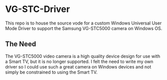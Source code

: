 # VG-STC-Driver
This repo is to house the source vode for a custom Windows Universal User Mode Driver to support the Samsung VG-STC5000 camera on Windows OS.

## The Need
The VG-STC5000 video camera is a high quality device design for use with a Smart TV, but it is no longer supported. I felt the need to write my own driver so I could use such a great camera on Windows devices and not simply be constrained to using the Smart TV.
